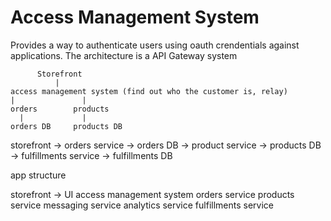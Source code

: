 # Access Management System

Provides a way to authenticate users using oauth crendentials against applications.
The architecture is a API Gateway system


          Storefront
              |
    access management system (find out who the customer is, relay)
    |               |             
    orders        products
      |             |
    orders DB     products DB

storefront
  -> orders service -> orders DB
  -> product service -> products DB
  -> fulfillments service -> fulfillments DB


app structure

storefront -> UI
access management system
orders service
products service
messaging service
analytics service
fulfillments service
